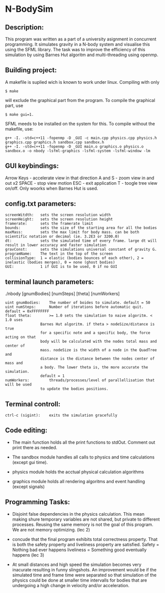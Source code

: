 # N-BodySim

Description:
------------
This program was written as a part of a university asignment in concurrent programming. It simulates gravity in a N-body system and visualise this using the SFML library. The task was to improve the efficiency of this simulation by using Barnes Hut algoritm and multi-threading using openmp.

Building project:
-----------------
A makefile is suplied wich is known to work under linux.
Compiling with only 
    
    $ make 
will exclude the graphical part from the program.
To compile the graphical part, use 

    $ make gui=1. 
SFML meeds to be installed on the system for this.
To compile without the makefile, use:

    g++ -I. -std=c++11 -fopenmp -D _GUI -c main.cpp physics.cpp physics.h graphics.cpp graphics.h sandbox.cpp sandbox.h
    g++ -I. -std=c++11 -fopenmp -D _GUI main.o graphics.o physics.o sandbox.o -o nbody -lsfml-graphics -lsfml-system -lsfml-window -lm
    

GUI keybindings:
-----------------
Arrow Keys - accelerate view in that direction
A and S - zoom view in and out x2
SPACE - stop view motion
ESC - exit application
T - toogle tree view on/off. Only woorks when Barnes Hut is used.

config.txt parameters:
----------------------
    screenWitdth:   sets the screen resolution width
    screenHeight:   sets the screen resolution height
    framerate:      sets the framerate limit
    bounds:         sets the size of the starting area for all the bodies
    maxMass:        sets the max limit for body mass. can be both scientific notation or decimal (ie. 3.2E3 or 3200.0)
    dt:             sets the simulated time of every frame. large dt will result in lower accuracy and faster simulation
    gravConst:      sets the simulations universal constant of gravity G.
    programName:    The text in the top of the screen
    collisionType:  1 = elastic (bodies bounces of each other), 2 = inelastic (bodies merges), 0 = none (ghost bodies)
    GUI:            1 if GUI is to be used, 0 if no GUI


terminal launch parameters:
----------------------------
./nbody [gnumBodies] [numSteps] [theta] [numWorkers]

    uint gnumBodies:    The number of boides to simulate. default = 50
    uint numSteps:      Number of iterations before automatic quit. default = 0xFFFFFFFF
    float theta:        >= 1.0 sets the simulation to naive algoritm. < 1.0 uses 
                    Barnes Hut algoritm. if theta > nodeSize/distance is true
                    for a specific note and a specific body, the force acting on that
                    body will be calculated with the nodes total mass and center of
                    mass. nodeSize is the width of a node in the QuadTree and
                    distance is the distance between the nodes center of mass and
                    a body. The lower theta is, the more accurate the simulation. 
                    default = 1
    numWorkers:         threads/processes/level of parallellisation that will be used
                    to update the bodies positions.



Terminal controll:
-----------------------------
    ctrl-c (sigint):    exits the simulation gracefully



Code editing:
-----------------------
-   The main function holds all the print functions to stdOut. Comment out print
    there as needed.
    
-   The sandbox module handles all calls to physics and time calculations (except gui time).

-   physics module holds the acctual physical calculation algorithms

-   graphics module holds all rendering algoritms and event handling (except signals)




Programming Tasks:
--------------------------
-   Disjoint false dependencies in the physics calculation.
    This mean making shure temporary variables are not shared, but private to
    different processes. Reusing the same memory is not the goal of this program.
    We are not memory optimizing.
    (lec 2)
    
-   concude that the final program exhibits total correctness property.
    That is both the safety property and liveliness property are satisfied.
    Safety = Nothing bad ever happens
    liveliness = Something good eventually happens
    (lec 3)

-   At small distances and high speed the simulation becomes very inacurate resulting in
    funny slingshots. An improvement would be if the simulated time and frame time were separated so that
    simulation of the physics could be done at smaller time intervalls for bodies that are undergoing a high
    change in velocity and/or acceleration.
    
